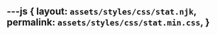 ---js
{
  layout:    `assets/styles/css/stat.njk`,
  permalink: `assets/styles/css/stat.min.css`,
}
---
